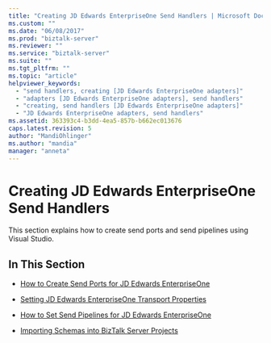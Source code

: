 ```yaml
---
title: "Creating JD Edwards EnterpriseOne Send Handlers | Microsoft Docs"
ms.custom: ""
ms.date: "06/08/2017"
ms.prod: "biztalk-server"
ms.reviewer: ""
ms.service: "biztalk-server"
ms.suite: ""
ms.tgt_pltfrm: ""
ms.topic: "article"
helpviewer_keywords: 
  - "send handlers, creating [JD Edwards EnterpriseOne adapters]"
  - "adapters [JD Edwards EnterpriseOne adapters], send handlers"
  - "creating, send handlers [JD Edwards EnterpriseOne adapters]"
  - "JD Edwards EnterpriseOne adapters, send handlers"
ms.assetid: 363393c4-b3dd-4ea5-857b-b662ec013676
caps.latest.revision: 5
author: "MandiOhlinger"
ms.author: "mandia"
manager: "anneta"
---
```

# Creating JD Edwards EnterpriseOne Send Handlers
This section explains how to create send ports and send pipelines using Visual Studio.  
  
## In This Section  
  
-   [How to Create Send Ports for JD Edwards EnterpriseOne](../core/how-to-create-send-ports-for-jd-edwards-enterpriseone.md)  
  
-   [Setting JD Edwards EnterpriseOne Transport Properties](../core/setting-jd-edwards-enterpriseone-transport-properties.md)  
  
-   [How to Set Send Pipelines for JD Edwards EnterpriseOne](../core/how-to-set-send-pipelines-for-jd-edwards-enterpriseone.md)  
  
-   [Importing Schemas into BizTalk Server Projects](../core/importing-schemas-into-biztalk-server-projects2.md)
